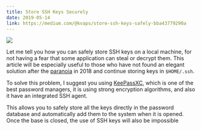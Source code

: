 ```yaml
---
title: Store SSH Keys Securely
date: 2019-05-14
link: https://medium.com/@kvaps/store-ssh-keys-safely-bba43779290a
---
```


![](https://miro.medium.com/max/852/0*JlXp6Hsyfcvk7LSi.png)

Let me tell you how you can safely store SSH keys on a local machine, for not having a fear that some application can steal or decrypt them.
This article will be especially useful to those who have not found an elegant solution after the [paranoia](https://latacora.singles/2018/08/03/the-default-openssh.html) in 2018 and continue storing keys in `$HOME/.ssh`.

To solve this problem, I suggest you using [KeePassXC](https://keepassxc.org/), which is one of the best password managers, it is using strong encryption algorithms, and also it have an integrated SSH agent.

This allows you to safely store all the keys directly in the password database and automatically add them to the system when it is opened. Once the base is closed, the use of SSH keys will also be impossible

<!--more-->
